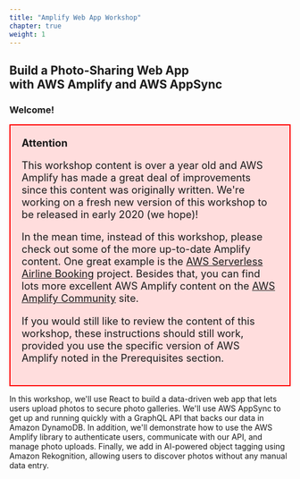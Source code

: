 ```yaml
---
title: "Amplify Web App Workshop"
chapter: true
weight: 1
---
```


## Build a Photo-Sharing Web App <br/> with AWS Amplify and AWS AppSync

### Welcome!


<div style="text-align: left; border: 2px solid red; background-color: #FFDDDD; padding: 20px; font-size: 130%;">
    <strong>Attention</strong>
    <p style="text-align: left">
    This workshop content is over a year old and AWS Amplify has made a great deal of improvements 
    since this content was originally written. We're working on a fresh new version of this workshop to be released
    in early 2020 (we hope)!  
    </p>
    <p style="text-align: left">
    In the mean time, instead of this workshop, please check out some of the more up-to-date Amplify content. One great 
    example is the <a href="https://github.com/aws-samples/aws-serverless-airline-booking">AWS Serverless Airline Booking</a> project. 
    Besides that, you can find lots more excellent AWS Amplify content on the <a href="https://amplify.aws/community/">AWS Amplify Community</a> site.
    </p>
    <p style="text-align: left">
    If you would still like to review the content of this workshop, these instructions should still work, 
    provided you use the specific version of AWS Amplify noted in the Prerequisites section.
    </p>
</div>

<p style='text-align: left;'>
    In this workshop, we'll use React to build a data-driven web app that lets users upload photos to secure photo galleries. We'll use AWS AppSync to get up and running quickly with a GraphQL API that backs our data in Amazon DynamoDB. In addition, we'll demonstrate how to use the AWS Amplify library to authenticate users, communicate with our API, and manage photo uploads. Finally, we add in AI-powered object tagging using Amazon Rekognition, allowing users to discover photos without any manual data entry.
</p>